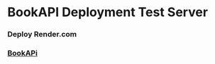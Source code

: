 # BookAPI Deployment Test Server
### Deploy Render.com
### [BookAPi](https://bookapi-8bjd.onrender.com/docs)
